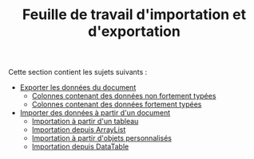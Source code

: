 ﻿---
title: Feuille de travail d'importation et d'exportation
type: docs
weight: 100
url: /fr/net/import-and-export-worksheet/
---
Cette section contient les sujets suivants :

- [Exporter les données du document](/cells/fr/net/export-data-from-document/)
  - [Colonnes contenant des données non fortement typées](/cells/fr/net/columns-containing-non-strongly-typed-data/)
  - [Colonnes contenant des données fortement typées](/cells/fr/net/columns-containing-strongly-typed-data/)
- [Importer des données à partir d'un document](/cells/fr/net/import-data-from-document/)
  - [Importation à partir d'un tableau](/cells/fr/net/importing-from-array/)
  - [Importation depuis ArrayList](/cells/fr/net/importing-from-arraylist/)
  - [Importation à partir d'objets personnalisés](/cells/fr/net/importing-from-custom-objects/)
  - [Importation depuis DataTable](/cells/fr/net/importing-from-datatable/)
